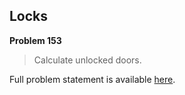 Locks
-----

**Problem 153**

> Calculate unlocked doors.

Full problem statement is available [here][mirror].

[mirror]: https://github.com/rdtsc/codeeval-problem-statements/tree/master/moderate/153-locks/
          "View Problem Statement Mirror"
